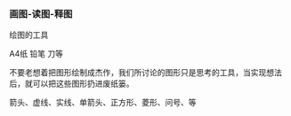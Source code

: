 ### 画图-读图-释图

绘图的工具

A4纸 铅笔 刀等

不要老想着把图形绘制成杰作，我们所讨论的图形只是思考的工具，当实现想法后，就可以把这些图形扔进废纸篓。

箭头、虚线、实线、单箭头、正方形、菱形、问号、等
